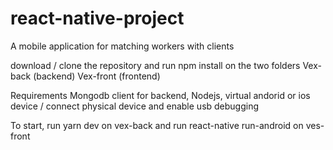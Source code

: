 # react-native-project

A mobile application for matching workers with clients

download / clone the repository and run npm install on the two folders
  Vex-back (backend)
  Vex-front (frontend)
  
Requirements
  Mongodb client for backend,
  Nodejs,
  virtual andorid or ios device / connect physical device and enable usb debugging
  
  
To start,
  run yarn dev on vex-back and run react-native run-android on ves-front
